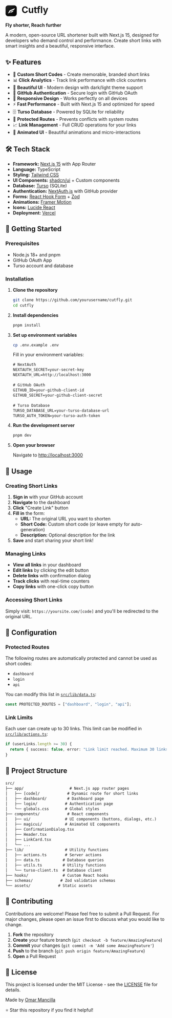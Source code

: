 # <img src="./public/cutfly_logo.webp" alt="Cutfly logo" width="36" style="vertical-align:middle; margin-right:8px"> Cutfly

**Fly shorter, Reach further**

A modern, open-source URL shortener built with Next.js 15, designed for developers who demand control and performance. Create short links with smart insights and a beautiful, responsive interface.

## ✨ Features

- 🔗 **Custom Short Codes** - Create memorable, branded short links
- 📊 **Click Analytics** - Track link performance with click counters
- 🎨 **Beautiful UI** - Modern design with dark/light theme support
- 🔐 **GitHub Authentication** - Secure login with GitHub OAuth
- 📱 **Responsive Design** - Works perfectly on all devices
- ⚡ **Fast Performance** - Built with Next.js 15 and optimized for speed
- 🗄️ **Turso Database** - Powered by SQLite for reliability
- 🎯 **Protected Routes** - Prevents conflicts with system routes
- 📈 **Link Management** - Full CRUD operations for your links
- 🌈 **Animated UI** - Beautiful animations and micro-interactions

## 🛠️ Tech Stack

- **Framework:** [Next.js 15](https://nextjs.org/) with App Router
- **Language:** TypeScript
- **Styling:** [Tailwind CSS](https://tailwindcss.com/)
- **UI Components:** [shadcn/ui](https://ui.shadcn.com/) + Custom components
- **Database:** [Turso](https://turso.tech/) (SQLite)
- **Authentication:** [NextAuth.js](https://next-auth.js.org/) with GitHub provider
- **Forms:** [React Hook Form](https://react-hook-form.com/) + [Zod](https://zod.dev/)
- **Animations:** [Framer Motion](https://www.framer.com/motion/)
- **Icons:** [Lucide React](https://lucide.dev/)
- **Deployment:** [Vercel](https://vercel.com/)

## 🚀 Getting Started

### Prerequisites

- Node.js 18+ and pnpm
- GitHub OAuth App
- Turso account and database

### Installation

1. **Clone the repository**

   ```bash
   git clone https://github.com/yourusername/cutfly.git
   cd cutfly
   ```

2. **Install dependencies**

   ```bash
   pnpm install
   ```

3. **Set up environment variables**

   ```bash
   cp .env.example .env
   ```

   Fill in your environment variables:

   ```env
   # NextAuth
   NEXTAUTH_SECRET=your-secret-key
   NEXTAUTH_URL=http://localhost:3000

   # GitHub OAuth
   GITHUB_ID=your-github-client-id
   GITHUB_SECRET=your-github-client-secret

   # Turso Database
   TURSO_DATABASE_URL=your-turso-database-url
   TURSO_AUTH_TOKEN=your-turso-auth-token
   ```

4. **Run the development server**

   ```bash
   pnpm dev
   ```

5. **Open your browser**

   Navigate to [http://localhost:3000](http://localhost:3000)

## 📖 Usage

### Creating Short Links

1. **Sign in** with your GitHub account
2. **Navigate** to the dashboard
3. **Click** "Create Link" button
4. **Fill in** the form:
   - **URL:** The original URL you want to shorten
   - **Short Code:** Custom short code (or leave empty for auto-generation)
   - **Description:** Optional description for the link
5. **Save** and start sharing your short link!

### Managing Links

- **View all links** in your dashboard
- **Edit links** by clicking the edit button
- **Delete links** with confirmation dialog
- **Track clicks** with real-time counters
- **Copy links** with one-click copy button

### Accessing Short Links

Simply visit: `https://yoursite.com/[code]` and you'll be redirected to the original URL.

## 🔧 Configuration

### Protected Routes

The following routes are automatically protected and cannot be used as short codes:

- `dashboard`
- `login`
- `api`

You can modify this list in [`src/lib/data.ts`](src/lib/data.ts):

```typescript
const PROTECTED_ROUTES = ["dashboard", "login", "api"];
```

### Link Limits

Each user can create up to 30 links. This limit can be modified in [`src/lib/actions.ts`](src/lib/actions.ts):

```typescript
if (userLinks.length >= 30) {
  return { success: false, error: "Link limit reached. Maximum 30 links allowed per user." };
}
```

## 📁 Project Structure

```
src/
├── app/                    # Next.js app router pages
│   ├── [code]/            # Dynamic route for short links
│   ├── dashboard/         # Dashboard page
│   ├── login/            # Authentication page
│   └── globals.css       # Global styles
├── components/            # React components
│   ├── ui/               # UI components (buttons, dialogs, etc.)
│   ├── magicui/          # Animated UI components
│   ├── ConfirmationDialog.tsx
│   ├── Header.tsx
│   ├── LinkCard.tsx
│   └── ...
├── lib/                  # Utility functions
│   ├── actions.ts        # Server actions
│   ├── data.ts          # Database queries
│   ├── utils.ts         # Utility functions
│   └── turso-client.ts  # Database client
├── hooks/               # Custom React hooks
├── schemas/            # Zod validation schemas
└── assets/            # Static assets
```

## 🤝 Contributing

Contributions are welcome! Please feel free to submit a Pull Request. For major changes, please open an issue first to discuss what you would like to change.

1. **Fork** the repository
2. **Create** your feature branch (`git checkout -b feature/AmazingFeature`)
3. **Commit** your changes (`git commit -m 'Add some AmazingFeature'`)
4. **Push** to the branch (`git push origin feature/AmazingFeature`)
5. **Open** a Pull Request

## 📝 License

This project is licensed under the MIT License - see the [LICENSE](LICENSE) file for details.

Made by [Omar Mancilla](https://github.com/omancillav)

⭐ Star this repository if you find it helpful!
